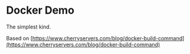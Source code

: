 # Docker Demo

The simplest kind.

Based on [https://www.cherryservers.com/blog/docker-build-command](https://www.cherryservers.com/blog/docker-build-command)
